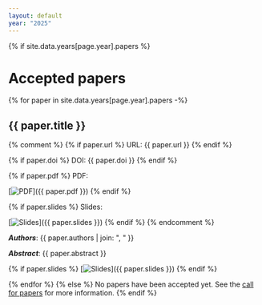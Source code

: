```yaml
---
layout: default
year: "2025"
---
```

{% if site.data.years[page.year].papers %}
# Accepted papers

{% for paper in site.data.years[page.year].papers -%}
## {{ paper.title }}

{% comment %}
{% if paper.url %}
URL: {{ paper.url }}
{% endif %}

{% if paper.doi %}
DOI: {{ paper.doi }}
{% endif %}

{% if paper.pdf %}
PDF:

[![PDF](/assets/pdf.png)]({{ paper.pdf }})
{% endif %}

{% if paper.slides %}
Slides:

[![Slides](/assets/slides.png)]({{ paper.slides }})
{% endif %}
{% endcomment %}

**_Authors_**: {{ paper.authors | join: ", " }}

**_Abstract_**: {{ paper.abstract }}

{% if paper.slides %}
[![Slides](/assets/slides.png)]({{ paper.slides }})
{% endif %}

{% endfor %}
{% else %}
No papers have been accepted yet. See the [call for papers](/call-for-papers) for more information.
{% endif %}
